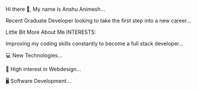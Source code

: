 Hi there 👋, My name is Anshu Animesh...

Recent Graduate Developer looking to take the first step into a new career...

Little Bit More About Me
INTERESTS:

Improving my coding skills constantly to become a full stack developer...

💻 New Technologies...

💸 High interest in Webdesign...

🖥 Software Development...
